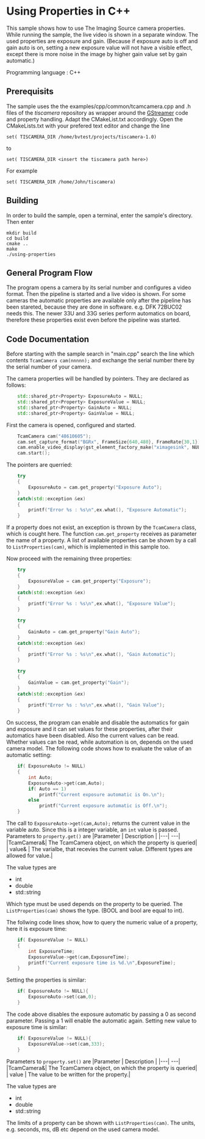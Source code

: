 # Using Properties in C++
This sample shows how to use The Imaging Source camera properties. While running the sample, the live video is shown in a separate window.
The used properties are exposure and gain. (Because if exposure auto is off and gain auto is on, setting a new exposure value will not have a visible effect, except there is more noise in the image by higher gain value set by gain automatic.)

Programming language : C++

## Prerequisits
The sample uses the the examples/cpp/common/tcamcamera.cpp and .h files of the *tiscamera* repository as wrapper around the
[GStreamer](https://gstreamer.freedesktop.org/) code and property handling. Adapt the CMakeList.txt accordingly. Open the CMakeLists.txt with your prefered text editor and change the line
```
set( TISCAMERA_DIR /home/bvtest/projects/tiscamera-1.0) 
```
to
```
set( TISCAMERA_DIR <insert the tiscamera path here>) 
```
For example
```
set( TISCAMERA_DIR /home/John/tiscamera) 
```
## Building
In order to build the sample, open a terminal, enter the sample's directory. Then enter
```
mkdir build
cd build 
cmake ..
make
./using-properties
```

## General Program Flow
The program opens a camera by its serial number and configures a video format. Then the pipeline is started and a live video is shown. For some cameras the automatic properties are available only after the pipeline has been stareted, because they are done in software. e.g. DFK 72BUC02 needs this. The newer 33U and 33G series perform automatics on board, therefore these properties exist even before the pipeline was started.


## Code Documentation
Before starting with the sample search in "main.cpp" search the line which contents
```TcamCamera cam(nnnnn);```
and exchange the serial number there by the serial number of your camera.

The camera properties will be handled by pointers. They are declared as follows:
```C++
    std::shared_ptr<Property> ExposureAuto = NULL;
    std::shared_ptr<Property> ExposureValue = NULL;
    std::shared_ptr<Property> GainAuto = NULL;
    std::shared_ptr<Property> GainValue = NULL;
```
First the camera is opened, configured and started.
```C++
    TcamCamera cam("48610605");
    cam.set_capture_format("BGRx", FrameSize{640,480}, FrameRate{30,1});
    cam.enable_video_display(gst_element_factory_make("ximagesink", NULL));
    cam.start();
```

The pointers are querried:
```C++
    try
    {
        ExposureAuto = cam.get_property("Exposure Auto");
    }
    catch(std::exception &ex)    
    {
        printf("Error %s : %s\n",ex.what(), "Exposure Automatic");
    }
```
If a property does not exist, an exception is thrown by the ```TcamCamera``` class, which is cought here. 
The function ```cam.get_property``` receives as parameter the name of a property. A list of available properties can be shown by a call to ```ListProperties(cam)```, which is implemented in this sample too.

Now proceed with the remaining three properties:
```C++
    try
    {
        ExposureValue = cam.get_property("Exposure");
    }
    catch(std::exception &ex)    
    {
        printf("Error %s : %s\n",ex.what(), "Exposure Value");
    }

    try
    {
        GainAuto = cam.get_property("Gain Auto");
    }
    catch(std::exception &ex)    
    {
        printf("Error %s : %s\n",ex.what(), "Gain Automatic");
    }

    try
    {
        GainValue = cam.get_property("Gain");
    }
    catch(std::exception &ex)    
    {
        printf("Error %s : %s\n",ex.what(), "Gain Value");
    }
```

On success, the program can enable and disable the automatics for gain and exposure and it can set values for these properties, after their automatics have been disabled. Also the current values can be read. Whether values can be read, while automation is on, depends on the used camera model. The following code shows how to evaluate the value of an automatic setting:
```C++
    if( ExposureAuto != NULL)
    {
        int Auto;
        ExposureAuto->get(cam,Auto);
        if( Auto == 1)
            printf("Current exposure automatic is On.\n");
        else
            printf("Current exposure automatic is Off.\n");
    }
```
The call to ```ExposureAuto->get(cam,Auto);``` returns the current value in the variable auto. Since this is a integer variable, an ```int``` value is passed. Parameters to ```property.get()``` are
|Parameter | Description |
|---| ---|
|TcamCamera&| The TcamCamera object, on which the property is queried| 
| value& | The varialbe, that recevies the current value. Different types are allowed for value.|

The value types are
* int
* double
* std::string

Which type must be used depends on the property to be queried. The ```ListProperties(cam)``` shows the type. (BOOL and bool are equal to int).

The follwing code lines show, how to query the numeric value of a property, here it is exposure time:

```C++
    if( ExposureValue != NULL)
    {
        int ExposureTime;
        ExposureValue->get(cam,ExposureTime);
        printf("Current exposure time is %d.\n",ExposureTime);
    }
```

Setting the properties is similar:
```C++
    if( ExposureAuto != NULL){
        ExposureAuto->set(cam,0);
    }
```
The code above disables the exposure automatic by passing a 0 as second parameter. Passing a 1 will enable the automatic again. Setting  new value to exposure time is similar:
```C++
    if( ExposureValue != NULL){
        ExposureValue->set(cam,333);
    }
```

Parameters to ```property.set()``` are
|Parameter | Description |
|---| ---|
|TcamCamera&| The TcamCamera object, on which the property is queried| 
| value | The value to be written for the property.|

The value types are
* int
* double
* std::string

The limits of a property can be shown with ```ListProperties(cam)```. The units, e.g. seconds, ms, dB etc depend on the used camera model.
